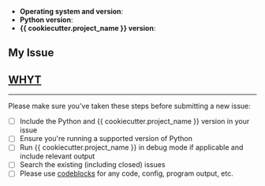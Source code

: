 - **Operating system and version**:
- **Python version**:
- **{{ cookiecutter.project_name }} version**:

## My Issue



## [WHYT](http://mattgemmell.com/what-have-you-tried)



---

Please make sure you've taken these steps before submitting a new issue:

- [ ] Include the Python and {{ cookiecutter.project_name }} version in your issue
- [ ] Ensure you're running a supported version of Python
- [ ] Run {{ cookiecutter.project_name }} in debug mode if applicable and include
  relevant output
- [ ] Search the existing (including closed) issues
- [ ] Please use [codeblocks][1] for any code, config, program output, etc.

[1]: https://help.github.com/articles/creating-and-highlighting-code-blocks/
